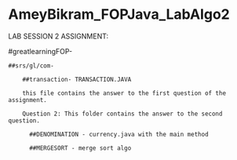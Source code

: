# AmeyBikram_FOPJava_LabAlgo2


LAB SESSION 2 ASSIGNMENT:

#greatlearningFOP-

    ##srs/gl/com-
  
        ##transaction- TRANSACTION.JAVA 
        
        this file contains the answer to the first question of the assignment.

        Question 2: This folder contains the answer to the second question.
        
          ##DENOMINATION - currency.java with the main method
          
          ##MERGESORT - merge sort algo 
          
            
      
